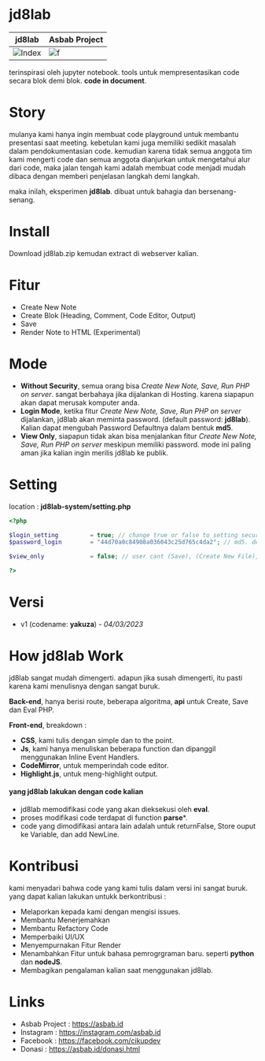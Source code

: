 # jd8lab
| jd8lab | Asbab Project	|
| ------------  | ------------ |
|![Index](https://avatars.githubusercontent.com/u/126409850?s=200&v=4)|![f](https://avatars.githubusercontent.com/u/126409850?s=200&v=4)

terinspirasi oleh jupyter notebook.  tools untuk mempresentasikan code secara blok demi blok. **code in document**.

# Story
mulanya kami hanya ingin membuat code playground untuk membantu presentasi saat meeting. kebetulan kami juga memiliki sedikit masalah dalam pendokumentasian code. kemudian karena tidak semua anggota tim kami mengerti code dan semua anggota dianjurkan untuk mengetahui alur dari code, maka jalan tengah kami adalah membuat code menjadi mudah dibaca dengan memberi penjelasan  langkah demi langkah.

maka inilah,  eksperimen **jd8lab**.  dibuat untuk bahagia dan bersenang-senang.

# Install
Download jd8lab.zip kemudan extract di webserver kalian.

# Fitur
- Create New Note
- Create Blok (Heading, Comment, Code Editor, Output)
- Save
- Render Note to HTML (Experimental)

# Mode
- **Without Security**,  semua orang bisa *Create New Note, Save, Run PHP on server*.  sangat berbahaya jika dijalankan di Hosting. karena siapapun akan dapat merusak komputer anda.
- **Login Mode**, ketika fitur *Create New Note, Save, Run PHP on server* dijalankan, jd8lab akan meminta password. (default password: **jd8lab**). Kalian dapat mengubah Password Defaultnya dalam bentuk **md5**.
- **View Only**, siapapun tidak akan bisa menjalankan fitur *Create New Note, Save, Run PHP on server* meskipun memiliki password. mode ini paling aman jika kalian ingin merilis jd8lab ke publik.

# Setting
location : **jd8lab-system/setting.php**
```php
<?php

$login_setting         = true; // change true or false to setting secure jd8lab
$password_login        = "44d70a0c84908a036043c25d765c4da2"; // md5. default = jd8lab

$view_only             = false; // user cant (Save), (Create New File), (evalPhp)

?>
```
# Versi
 - v1 (codename: **yakuza**) - *04/03/2023*

# How jd8lab Work
jd8lab sangat mudah dimengerti. adapun jika susah dimengerti, itu pasti karena kami menulisnya dengan sangat buruk.

**Back-end**, hanya berisi route, beberapa algoritma, **api** untuk Create, Save dan Eval PHP.

**Front-end**, breakdown  :
- **CSS**, kami tulis dengan simple dan to the point.
- **Js**, kami hanya menuliskan beberapa function dan dipanggil menggunakan Inline Event Handlers. 
- **CodeMirror**, untuk memperindah code editor.
- **Highlight.js**, untuk meng-highlight output.


#### yang jd8lab lakukan dengan code kalian
- jd8lab memodifikasi code yang akan dieksekusi oleh **eval**.
- proses modifikasi code terdapat di function **parse***.
- code yang dimodifikasi antara lain adalah untuk returnFalse, Store ouput ke Variable, dan add NewLine.

# Kontribusi
kami menyadari bahwa code yang kami tulis dalam versi ini sangat buruk. yang dapat kalian lakukan untukk berkontribusi :
- Melaporkan kepada kami dengan mengisi issues.
- Membantu Menerjemahkan
- Membantu Refactory Code
- Memperbaiki UI/UX
- Menyempurnakan Fitur Render
- Menambahkan Fitur untuk bahasa pemrogrgraman baru. seperti **python** dan **nodeJS**.
- Membagikan pengalaman kalian saat menggunakan jd8lab.


# Links
- Asbab Project : https://asbab.id
- Instagram : https://instagram.com/asbab.id
- Facebook : https://facebook.com/cikupdev
- Donasi : https://asbab.id/donasi.html